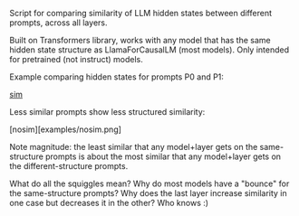 Script for comparing similarity of LLM hidden states between different prompts, across all layers.

Built on Transformers library, works with any model that has the same hidden state structure as LlamaForCausalLM (most models). Only intended for pretrained (not instruct) models.

Example comparing hidden states for prompts P0 and P1:

[sim](examples/sim.png)

Less similar prompts show less structured similarity:

[nosim][examples/nosim.png]

Note magnitude: the least similar that any model+layer gets on the same-structure prompts is about the most similar that any model+layer gets on the different-structure prompts.

What do all the squiggles mean? Why do most models have a "bounce" for the same-structure prompts? Why does the last layer increase similarity in one case but decreases it in the other? Who knows :)